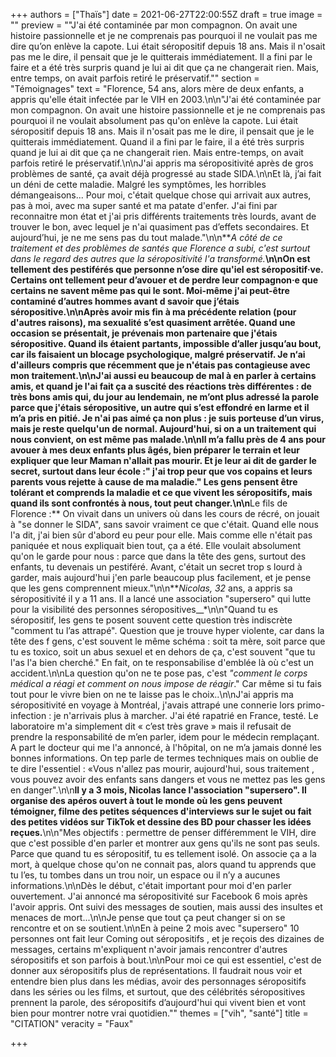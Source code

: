 +++
authors = ["Thaïs"]
date = 2021-06-27T22:00:55Z
draft = true
image = ""
preview = "\"J'ai été contaminée par mon compagnon. On avait une histoire passionnelle et je ne comprenais pas pourquoi il ne voulait pas me dire qu’on enlève la capote. Lui était séropositif depuis 18 ans. Mais il n'osait pas me le dire, il pensait que je le quitterais immédiatement. Il a fini par le faire et a été très surpris quand je lui ai dit que ça ne changerait rien. Mais, entre temps, on avait parfois retiré le préservatif.\""
section = "Témoignages"
text = "Florence, 54 ans, alors mère de deux enfants, a appris qu'elle était infectée par le VIH en 2003.\n\n\"J'ai été contaminée par mon compagnon. On avait une histoire passionnelle et je ne comprenais pas pourquoi il ne voulait absolument pas qu'on enlève la capote. Lui était séropositif depuis 18 ans. Mais il n'osait pas me le dire, il pensait que je le quitterais immédiatement. Quand il a fini par le faire, il a été très surpris quand je lui ai dit que ça ne changerait rien. Mais entre-temps, on avait parfois retiré le préservatif.\n\nJ'ai appris ma séropositivité après de gros problèmes de santé, ça avait déjà progressé au stade SIDA.\n\nEt là, j’ai fait un déni de cette maladie.  Malgré les symptômes, les horribles démangeaisons... Pour moi, c'était quelque chose qui arrivait aux autres, pas à moi, avec ma super santé et ma patate d'enfer. J'ai fini par reconnaitre mon état et j'ai pris différents traitements très lourds, avant de trouver le bon, avec lequel je n'ai quasiment pas d’effets secondaires. Et aujourd’hui, je ne me sens pas du tout malade.\"\n\n**_A côté de ce traitement et des problèmes de santés que Florence a subi, c'est surtout dans le regard des autres que la séropositivité l'a transformé._**\n\nOn est tellement des pestiférés que personne n’ose dire qu'iel est séropositif·ve. Certains ont tellement peur d’avouer et de perdre leur compagnon·e que certains ne savent même pas qui le sont. Moi-même j'ai peut-être contaminé d’autres hommes avant d savoir que j’étais séropositive.\n\nAprès avoir mis fin à ma précédente relation (pour d'autres raisons), ma sexualité s’est quasiment arrêtée. Quand une occasion se présentait, je prévenais mon partenaire que j'étais séropositive. Quand ils étaient partants, impossible d’aller jusqu’au bout, car ils faisaient un  blocage psychologique, malgré préservatif. Je n‘ai d'ailleurs compris que récemment que je n'étais pas contagieuse avec mon traitement.\n\nJ'ai aussi eu beaucoup de mal à en parler à certains amis, et quand je l'ai fait ça a suscité des réactions très différentes : de très bons amis qui, du jour au lendemain, ne m’ont plus adressé la parole parce que j'étais séropositive, un autre qui s’est effondré en larme et il m’a pris en pitié. Je n'ai pas aimé ça non plus : je suis porteuse d’un virus, mais je reste quelqu'un de normal. Aujourd'hui, si on a un traitement qui nous convient, on est même pas malade.\n\nIl m’a fallu près de 4 ans pour avouer à mes deux enfants plus âgés, bien préparer le terrain et leur expliquer que leur Maman n'allait pas mourir. Et je leur ai dit de garder le secret, surtout dans leur école :\" j'ai trop peur que vos copains et leurs parents vous rejette à cause de ma maladie.\" Les gens pensent être tolérant et comprends la maladie et ce que vivent les séropositifs, mais quand ils sont confrontés à nous, tout peut changer.\n\n**Le fils de Florence  :** On vivait dans un univers où dans les cours de récré, on jouait  à \"se donner le SIDA\", sans savoir vraiment ce que c'était. Quand elle nous l'a dit, j'ai bien sûr d'abord eu peur pour elle. Mais comme elle n'était pas paniquée et nous expliquait bien tout, ça a été.  Elle voulait absolument qu'on le garde pour nous :   parce que dans la tête des gens, surtout des enfants, tu devenais un pestiféré. Avant, c'était un secret trop s lourd à garder,  mais aujourd'hui j'en parle beaucoup plus facilement, et je pense que les gens comprennent mieux.\"\n\n**_Nicolas, 32_ ans, a appris sa séropositivité il y a 11 ans. Il a lancé une association \"supersero\" qui lutte pour la visibilité des personnes séropositives__*\n\n\"Quand tu es séropositif, les gens te posent souvent cette question très indiscrète  \"comment tu l’as attrapé\". Question que je trouve hyper violente, car dans la tête des f gens, c'est souvent le même schéma : soit ta mère, soit parce que tu es toxico, soit un abus sexuel et en dehors de ça, c'est souvent \"que tu l'as l'a bien cherché.\" En fait, on te responsabilise d'emblée là où c'est un accident.\n\nLa question qu'on ne te pose pas, c'est  _\"comment le corps médical a réagi et comment on nous impose de réagir_.\" Car même si tu fais tout pour le vivre bien on ne te laisse pas le choix..\n\nJ'ai appris ma séropositivité en voyage à Montréal,  j'avais attrapé une connerie lors primo-infection : je n'arrivais plus à marcher. J'ai été rapatrié en France, testé. Le laboratoire m'a simplement dit « c’est très grave » mais il refusait de prendre la responsabilité de m’en parler, idem pour le médecin remplaçant. A part le docteur qui me l'a annoncé, à l'hôpital,  on ne m’a jamais donné les bonnes informations.  On tep parle de termes techniques mais on oublie de te dire l'essentiel : «Vous n'allez pas mourir, aujourd'hui, sous traitement , vous pouvez avoir des enfants sans dangers et vous ne mettez pas les gens en danger\".\n\n**Il y a 3 mois, Nicolas lance l'association \"supersero\". Il organise des apéros ouvert à tout le monde où les gens peuvent témoigner, filme des petites séquences d'interviews sur le sujet ou fait des petites vidéos sur TikTok et dessine des BD pour chasser les idées reçues.**\n\n\"Mes objectifs : permettre de penser différemment le VIH, dire que c'est possible d'en parler et montrer aux gens qu'ils ne sont pas seuls. Parce que quand tu es séropositif, tu es tellement isolé. On associe ça a la mort, à quelque chose qu'on ne connait pas, alors quand tu apprends que tu l’es, tu tombes dans un trou noir, un espace ou il n’y a aucunes informations.\n\nDès le début, c'était important pour moi d'en parler ouvertement. J'ai annoncé ma séropositivité sur Facebook 6 mois après l'avoir appris. Ont suivi des messages de soutien, mais aussi des insultes et  menaces de mort...\n\nJe pense que tout ça peut changer si on se rencontre et on se soutient.\n\nEn à peine 2 mois avec \"supersero\"  10 personnes ont fait leur Coming out séropositifs , et je reçois des dizaines de messages, certains m'expliquent n'avoir jamais rencontrer d'autres séropositifs et son parfois à bout.\n\nPour moi ce qui est essentiel, c'est de donner aux séropositifs plus de représentations. Il faudrait nous voir et entendre bien plus dans les médias, avoir des personnages séropositifs dans les séries ou les films, et surtout, que des célébrités séropositives prennent la parole, des séropositifs d’aujourd'hui qui vivent bien et vont bien pour montrer notre vrai quotidien.\""
themes = ["vih", "santé"]
title = "CITATION"
veracity = "Faux"

+++
